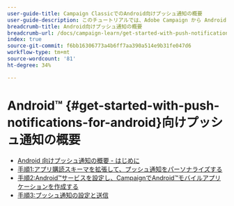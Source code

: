 ```yaml
---
user-guide-title: Campaign ClassicでのAndroid向けプッシュ通知の概要
user-guide-description: このチュートリアルでは、Adobe Campaign から Android アプリにプッシュ通知を送信する手順について説明します。
breadcrumb-title: Android向けプッシュ通知の概要
breadcrumb-url: /docs/campaign-learn/get-started-with-push-notifications-for-android/introduction.html
index: true
source-git-commit: f6bb16306773a4b6ff7aa390a514e9b31fe047d6
workflow-type: tm+mt
source-wordcount: '81'
ht-degree: 34%

---
```



# Android™ {#get-started-with-push-notifications-for-android}向けプッシュ通知の概要

+ [Android 向けプッシュ通知の概要 - はじめに](/help/tutorial-get-started-with-push-notifications-for-android/introduction.md)
+ [手順1:アプリ購読スキーマを拡張して、プッシュ通知をパーソナライズする](/help/tutorial-get-started-with-push-notifications-for-android/extend-the-app-subscription-schema.md)
+ [手順2:Android™サービスを設定し、CampaignでAndroid™モバイルアプリケーションを作成する](/help/tutorial-get-started-with-push-notifications-for-android/configure-an-android-service-in-campaign.md)
+ [手順3:プッシュ通知の設定と送信](/help/tutorial-get-started-with-push-notifications-for-android/configure-and-send-push-notifications.md)
